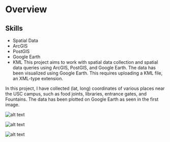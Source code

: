 # Overview

## Skills
- Spatial Data
- ArcGIS
- PostGIS
- Google Earth
- KML
This project aims to work with spatial data collection and spatial data queries using ArcGIS, PostGIS, and Google Earth. The data has been visualized using Google Earth. This requires uploading a KML file, an XML-type extension. 

In this project, I have collected (lat, long) coordinates of various places near the USC campus, such as food joints, libraries, entrance gates, and Fountains. The data has been plotted on Google Earth as seen in the first image.


![alt text](https://github.com/yashhjaggi1998/SpatialData/blob/main/step3.png)

![alt text](https://github.com/yashhjaggi1998/SpatialData/blob/main/step5.png)

![alt text](https://github.com/yashhjaggi1998/SpatialData/blob/main/step7.png)
